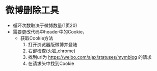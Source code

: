# 微博删除工具
- 循环次数取决于微博数量(1页20)
- 需要更改代码中header中的Cookie，
  - 获取Cookie方法
      1. 打开浏览器版微博并登陆
      2. 右键检查(火狐,chrome)
      3. 找到url为 https://weibo.com/ajax/statuses/mymblog 的请求
      4. 在请求头中找到Cookie
